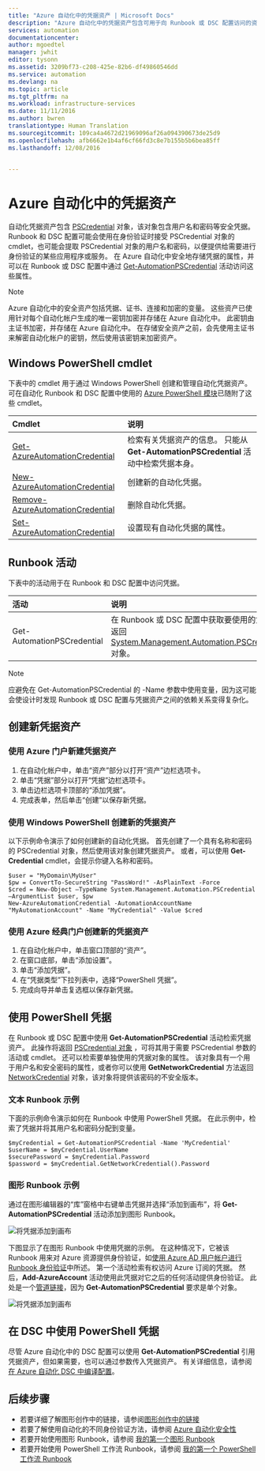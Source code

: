 ```yaml
---
title: "Azure 自动化中的凭据资产 | Microsoft Docs"
description: "Azure 自动化中的凭据资产包含可用于向 Runbook 或 DSC 配置访问的资源进行身份验证的安全凭据。 本文介绍如何创建凭据资产并在 Runbook 或 DSC 配置中使用它们。"
services: automation
documentationcenter: 
author: mgoedtel
manager: jwhit
editor: tysonn
ms.assetid: 3209bf73-c208-425e-82b6-df49860546dd
ms.service: automation
ms.devlang: na
ms.topic: article
ms.tgt_pltfrm: na
ms.workload: infrastructure-services
ms.date: 11/11/2016
ms.author: bwren
translationtype: Human Translation
ms.sourcegitcommit: 109ca4a4672d21969096af26a094390673de25d9
ms.openlocfilehash: afb6662e1b4af6cf66fd3c8e7b155b5b6bea85ff
ms.lasthandoff: 12/08/2016


---
```

# <a name="credential-assets-in-azure-automation"></a>Azure 自动化中的凭据资产
自动化凭据资产包含 [PSCredential](http://msdn.microsoft.com/library/system.management.automation.pscredential) 对象，该对象包含用户名和密码等安全凭据。 Runbook 和 DSC 配置可能会使用在身份验证时接受 PSCredential 对象的 cmdlet，也可能会提取 PSCredential 对象的用户名和密码，以便提供给需要进行身份验证的某些应用程序或服务。 在 Azure 自动化中安全地存储凭据的属性，并可以在 Runbook 或 DSC 配置中通过 [Get-AutomationPSCredential](http://msdn.microsoft.com/library/system.management.automation.pscredential.aspx) 活动访问这些属性。

> [!NOTE]
> Azure 自动化中的安全资产包括凭据、证书、连接和加密的变量。 这些资产已使用针对每个自动化帐户生成的唯一密钥加密并存储在 Azure 自动化中。 此密钥由主证书加密，并存储在 Azure 自动化中。 在存储安全资产之前，会先使用主证书来解密自动化帐户的密钥，然后使用该密钥来加密资产。  

## <a name="windows-powershell-cmdlets"></a>Windows PowerShell cmdlet
下表中的 cmdlet 用于通过 Windows PowerShell 创建和管理自动化凭据资产。  可在自动化 Runbook 和 DSC 配置中使用的 [Azure PowerShell 模块](/powershell/azureps-cmdlets-docs)已随附了这些 cmdlet。

| Cmdlet | 说明 |
|:--- |:--- |
| [Get-AzureAutomationCredential](http://msdn.microsoft.com/library/dn913781.aspx) |检索有关凭据资产的信息。 只能从 **Get-AutomationPSCredential** 活动中检索凭据本身。 |
| [New-AzureAutomationCredential](http://msdn.microsoft.com/library/azure/jj554330.aspx) |创建新的自动化凭据。 |
| [Remove- AzureAutomationCredential](http://msdn.microsoft.com/library/azure/jj554330.aspx) |删除自动化凭据。 |
| [Set- AzureAutomationCredential](http://msdn.microsoft.com/library/azure/jj554330.aspx) |设置现有自动化凭据的属性。 |

## <a name="runbook-activities"></a>Runbook 活动
下表中的活动用于在 Runbook 和 DSC 配置中访问凭据。

| 活动 | 说明 |
|:--- |:--- |
| Get-AutomationPSCredential |在 Runbook 或 DSC 配置中获取要使用的凭据。 返回 [System.Management.Automation.PSCredential](http://msdn.microsoft.com/library/system.management.automation.pscredential) 对象。 |

> [!NOTE]
> 应避免在 Get-AutomationPSCredential 的 -Name 参数中使用变量，因为这可能会使设计时发现 Runbook 或 DSC 配置与凭据资产之间的依赖关系变得复杂化。
> 
> 

## <a name="creating-a-new-credential-asset"></a>创建新凭据资产

### <a name="to-create-a-new-credential-asset-with-the-azure-portal"></a>使用 Azure 门户新建凭据资产
1. 在自动化帐户中，单击“资产”部分以打开“资产”边栏选项卡。
2. 单击“凭据”部分以打开“凭据”边栏选项卡。
3. 单击边栏选项卡顶部的“添加凭据”。
4. 完成表单，然后单击“创建”以保存新凭据。

### <a name="to-create-a-new-credential-asset-with-windows-powershell"></a>使用 Windows PowerShell 创建新的凭据资产
以下示例命令演示了如何创建新的自动化凭据。 首先创建了一个具有名称和密码的 PSCredential 对象，然后使用该对象创建凭据资产。 或者，可以使用 **Get-Credential** cmdlet，会提示你键入名称和密码。

    $user = "MyDomain\MyUser"
    $pw = ConvertTo-SecureString "PassWord!" -AsPlainText -Force
    $cred = New-Object –TypeName System.Management.Automation.PSCredential –ArgumentList $user, $pw
    New-AzureAutomationCredential -AutomationAccountName "MyAutomationAccount" -Name "MyCredential" -Value $cred

### <a name="to-create-a-new-credential-asset-with-the-azure-classic-portal"></a>使用 Azure 经典门户创建新的凭据资产
1. 在自动化帐户中，单击窗口顶部的“资产”。
2. 在窗口底部，单击“添加设置”。
3. 单击“添加凭据”。
4. 在“凭据类型”下拉列表中，选择“PowerShell 凭据”。
5. 完成向导并单击复选框以保存新凭据。

## <a name="using-a-powershell-credential"></a>使用 PowerShell 凭据
在 Runbook 或 DSC 配置中使用 **Get-AutomationPSCredential** 活动检索凭据资产。 此操作将返回 [PSCredential 对象](http://msdn.microsoft.com/library/system.management.automation.pscredential.aspx) ，可将其用于需要 PSCredential 参数的活动或 cmdlet。 还可以检索要单独使用的凭据对象的属性。 该对象具有一个用于用户名和安全密码的属性，或者你可以使用 **GetNetworkCredential** 方法返回 [NetworkCredential](http://msdn.microsoft.com/library/system.net.networkcredential.aspx) 对象，该对象将提供该密码的不安全版本。

### <a name="textual-runbook-sample"></a>文本 Runbook 示例
下面的示例命令演示如何在 Runbook 中使用 PowerShell 凭据。 在此示例中，检索了凭据并将其用户名和密码分配到变量。

    $myCredential = Get-AutomationPSCredential -Name 'MyCredential'
    $userName = $myCredential.UserName
    $securePassword = $myCredential.Password
    $password = $myCredential.GetNetworkCredential().Password


### <a name="graphical-runbook-sample"></a>图形 Runbook 示例
通过在图形编辑器的“库”窗格中右键单击凭据并选择“添加到画布”，将 **Get-AutomationPSCredential** 活动添加到图形 Runbook。

![将凭据添加到画布](media/automation-credentials/credential-add-canvas.png)

下图显示了在图形 Runbook 中使用凭据的示例。  在这种情况下，它被该 Runbook 用来对 Azure 资源提供身份验证，如[使用 Azure AD 用户帐户进行 Runbook 身份验证](automation-sec-configure-aduser-account.md)中所述。  第一个活动检索有权访问 Azure 订阅的凭据。  然后，**Add-AzureAccount** 活动使用此凭据对它之后的任何活动提供身份验证。  此处是一个[管道链接](automation-graphical-authoring-intro.md#links-and-workflow)，因为 **Get-AutomationPSCredential** 要求是单个对象。  

![将凭据添加到画布](media/automation-credentials/get-credential.png)

## <a name="using-a-powershell-credential-in-dsc"></a>在 DSC 中使用 PowerShell 凭据
尽管 Azure 自动化中的 DSC 配置可以使用 **Get-AutomationPSCredential** 引用凭据资产，但如果需要，也可以通过参数传入凭据资产。 有关详细信息，请参阅[在 Azure 自动化 DSC 中编译配置](automation-dsc-compile.md#credential-assets)。

## <a name="next-steps"></a>后续步骤
* 若要详细了解图形创作中的链接，请参阅[图形创作中的链接](automation-graphical-authoring-intro.md#links-and-workflow)
* 若要了解使用自动化的不同身份验证方法，请参阅 [Azure 自动化安全性](automation-security-overview.md)
* 若要开始使用图形 Runbook，请参阅 [我的第一个图形 Runbook](automation-first-runbook-graphical.md)
* 若要开始使用 PowerShell 工作流 Runbook，请参阅 [我的第一个 PowerShell 工作流 Runbook](automation-first-runbook-textual.md) 


